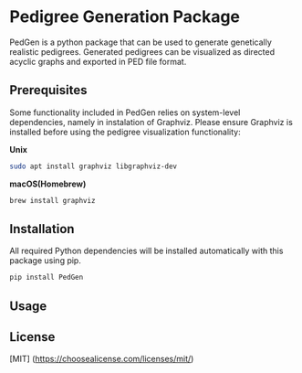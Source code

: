 # Pedigree Generation Package

PedGen is a python package that can be used to generate genetically realistic pedigrees. Generated pedigrees can be visualized as directed acyclic graphs and exported in PED file format.

## Prerequisites

Some functionality included in PedGen relies on system-level dependencies, namely in instalation of Graphviz. Please ensure Graphviz is installed before using the pedigree visualization functionality:

**Unix**
```bash
sudo apt install graphviz libgraphviz-dev
```

**macOS(Homebrew)**
```bash
brew install graphviz
```

## Installation

All required Python dependencies will be installed automatically with this package using pip.

```bash
pip install PedGen
```

## Usage


## License

[MIT]
(https://choosealicense.com/licenses/mit/)